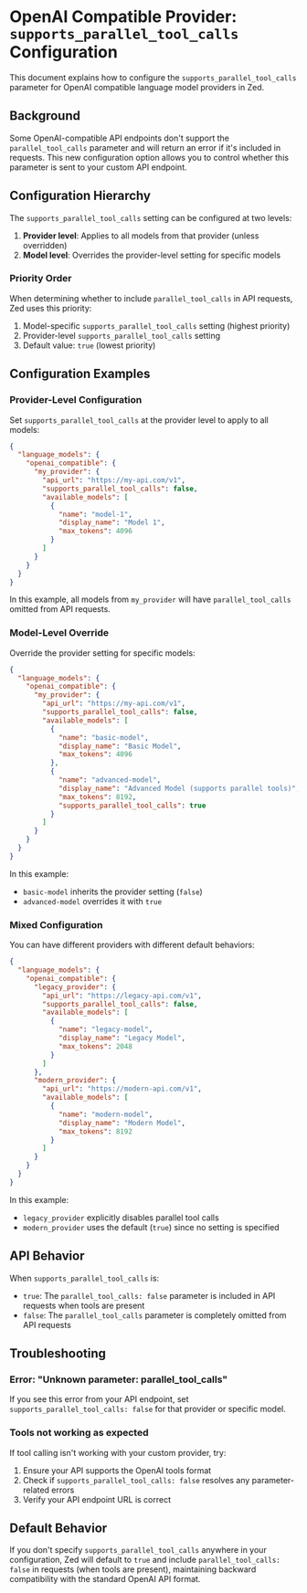 # OpenAI Compatible Provider: `supports_parallel_tool_calls` Configuration

This document explains how to configure the `supports_parallel_tool_calls` parameter for OpenAI compatible language model providers in Zed.

## Background

Some OpenAI-compatible API endpoints don't support the `parallel_tool_calls` parameter and will return an error if it's included in requests. This new configuration option allows you to control whether this parameter is sent to your custom API endpoint.

## Configuration Hierarchy

The `supports_parallel_tool_calls` setting can be configured at two levels:

1. **Provider level**: Applies to all models from that provider (unless overridden)
2. **Model level**: Overrides the provider-level setting for specific models

### Priority Order

When determining whether to include `parallel_tool_calls` in API requests, Zed uses this priority:

1. Model-specific `supports_parallel_tool_calls` setting (highest priority)
2. Provider-level `supports_parallel_tool_calls` setting
3. Default value: `true` (lowest priority)

## Configuration Examples

### Provider-Level Configuration

Set `supports_parallel_tool_calls` at the provider level to apply to all models:

```json
{
  "language_models": {
    "openai_compatible": {
      "my_provider": {
        "api_url": "https://my-api.com/v1",
        "supports_parallel_tool_calls": false,
        "available_models": [
          {
            "name": "model-1",
            "display_name": "Model 1",
            "max_tokens": 4096
          }
        ]
      }
    }
  }
}
```

In this example, all models from `my_provider` will have `parallel_tool_calls` omitted from API requests.

### Model-Level Override

Override the provider setting for specific models:

```json
{
  "language_models": {
    "openai_compatible": {
      "my_provider": {
        "api_url": "https://my-api.com/v1",
        "supports_parallel_tool_calls": false,
        "available_models": [
          {
            "name": "basic-model",
            "display_name": "Basic Model",
            "max_tokens": 4096
          },
          {
            "name": "advanced-model",
            "display_name": "Advanced Model (supports parallel tools)",
            "max_tokens": 8192,
            "supports_parallel_tool_calls": true
          }
        ]
      }
    }
  }
}
```

In this example:
- `basic-model` inherits the provider setting (`false`)
- `advanced-model` overrides it with `true`

### Mixed Configuration

You can have different providers with different default behaviors:

```json
{
  "language_models": {
    "openai_compatible": {
      "legacy_provider": {
        "api_url": "https://legacy-api.com/v1",
        "supports_parallel_tool_calls": false,
        "available_models": [
          {
            "name": "legacy-model",
            "display_name": "Legacy Model",
            "max_tokens": 2048
          }
        ]
      },
      "modern_provider": {
        "api_url": "https://modern-api.com/v1",
        "available_models": [
          {
            "name": "modern-model",
            "display_name": "Modern Model",
            "max_tokens": 8192
          }
        ]
      }
    }
  }
}
```

In this example:
- `legacy_provider` explicitly disables parallel tool calls
- `modern_provider` uses the default (`true`) since no setting is specified

## API Behavior

When `supports_parallel_tool_calls` is:
- `true`: The `parallel_tool_calls: false` parameter is included in API requests when tools are present
- `false`: The `parallel_tool_calls` parameter is completely omitted from API requests

## Troubleshooting

### Error: "Unknown parameter: parallel_tool_calls"

If you see this error from your API endpoint, set `supports_parallel_tool_calls: false` for that provider or specific model.

### Tools not working as expected

If tool calling isn't working with your custom provider, try:
1. Ensure your API supports the OpenAI tools format
2. Check if `supports_parallel_tool_calls: false` resolves any parameter-related errors
3. Verify your API endpoint URL is correct

## Default Behavior

If you don't specify `supports_parallel_tool_calls` anywhere in your configuration, Zed will default to `true` and include `parallel_tool_calls: false` in requests (when tools are present), maintaining backward compatibility with the standard OpenAI API format.